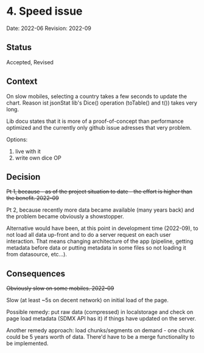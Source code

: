 # 4. Speed issue

Date: 2022-06
Revision: 2022-09

## Status

Accepted, Revised

## Context

On slow mobiles, selecting a country takes a few seconds to update the chart.
Reason ist jsonStat lib's Dice() operation (toTable() and t()) takes very long.

Lib docu states that it is more of a proof-of-concept than performance optimized and the currently only github issue adresses that very problem.

Options:

1. live with it
2. write own dice OP

## Decision

~~Pt 1, because - as of the project situation to date - the effort is higher than the benefit. 2022-09~~

Pt 2, because recently more data became available (many years back) and the problem became obviously a showstopper.

Alternative would have been, at this point in development time (2022-09), to not load all data up-front and to do a server request on each user interaction. That means changing architecture of the app (pipeline, getting metadata before data or putting metadata in some files so not loading it from datasource, etc...).

## Consequences

~~Obviously slow on some mobiles.  2022-09~~

Slow (at least ~5s on decent network) on initial load of the page.

Possible remedy: put raw data (compressed) in localstorage and check on page load metadata (SDMX API has it) if things have updated on the server.

Another remedy approach: load chunks/segments on demand - one chunk could be 5 years worth of data. There'd have to be a merge functionality to be implemented.